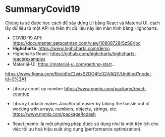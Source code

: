 # SummaryCovid19

Chúng ta sẽ được học cách để xây dựng UI bằng React và Material UI, cách lấy dữ liệu từ một API và hiển thị dữ liệu này lên màn hình bằng Highcharts. 

- COVID-19 API: https://documenter.getpostman.com/view/10808728/SzS8rjbc
- **Highcharts**: https://www.highcharts.com/demo
- Highcharts React: https://github.com/highcharts/highcharts-react#examples
- Material-UI: https://material-ui.com/getting-start...

https://www.figma.com/file/oEeZ2wixS2DO4fz02iVAQY/Untitled?node-id=0%3A1

- Library count up number
https://www.npmjs.com/package/react-countup

- Library Lodash makes JavaScript easier by taking the hassle out of working with arrays, numbers, objects, strings, etc.
https://www.npmjs.com/package/lodash

- React.memo: là một phương pháp được sử dụng như là một tiện ích cho việc tối ưu hoá hiệu suất ứng dụng (performance optimization). 
